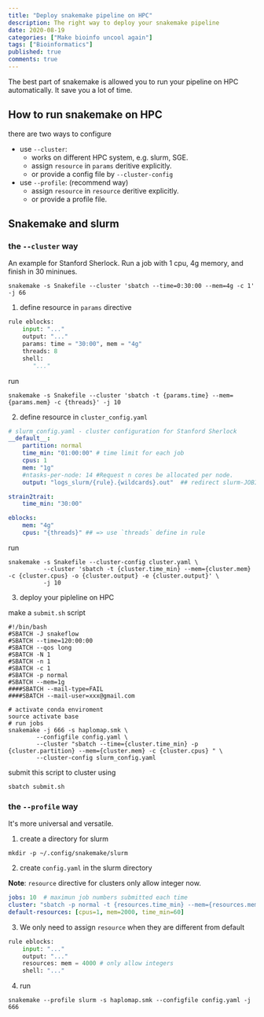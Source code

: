 ```yaml
---
title: "Deploy snakemake pipeline on HPC"
description: The right way to deploy your snakemake pipeline
date: 2020-08-19
categories: ["Make bioinfo uncool again"]
tags: ["Bioinformatics"]
published: true
comments: true
---
```


The best part of snakemake is allowed you to run your pipeline on HPC automatically. It save you a lot of time.

## How to run snakemake on HPC
there are two ways to configure

- use `--cluster`: 
  - works on different HPC system, e.g. slurm, SGE. 
  - assign `resource` in `params` deritive explicitly.
  - or provide a config file by `--cluster-config` 
- use `--profile`: (recommend way)
  - assign `resource` in `resource` deritive explicitly.
  - or provide a profile file.


## Snakemake and slurm

### the `--cluster` way

An example for Stanford Sherlock. Run a job with 1 cpu, 4g memory, and finish in 30 mininues.
```shell
snakemake -s Snakefile --cluster 'sbatch --time=0:30:00 --mem=4g -c 1' -j 66
```
1. define resource in `params` directive

```python
rule eblocks:
    input: "..."
    output: "..."
    params: time = "30:00", mem = "4g" 
    threads: 8
    shell:
       "..."
```

run

```shell
snakemake -s Snakefile --cluster 'sbatch -t {params.time} --mem={params.mem} -c {threads}' -j 10
```

2. define resource in `cluster_config.yaml`

```yaml
# slurm_config.yaml - cluster configuration for Stanford Sherlock
__default__:
    partition: normal
    time_min: "01:00:00" # time limit for each job
    cpus: 1  
    mem: "1g"
    #ntasks-per-node: 14 #Request n cores be allocated per node.
    output: "logs_slurm/{rule}.{wildcards}.out"  ## redirect slurm-JOBID.txt to your directory

strain2trait:
    time_min: "30:00"

eblocks:
    mem: "4g"
    cpus: "{threads}" ## => use `threads` define in rule
```

run 

```shell
snakemake -s Snakefile --cluster-config cluster.yaml \
          --cluster 'sbatch -t {cluster.time_min} --mem={cluster.mem} -c {cluster.cpus} -o {cluster.output} -e {cluster.output}' \
          -j 10
```

3. deploy your pipleline on HPC

make a `submit.sh` script 
```shell
#!/bin/bash
#SBATCH -J snakeflow
#SBATCH --time=120:00:00
#SBATCH --qos long
#SBATCH -N 1
#SBATCH -n 1
#SBATCH -c 1  
#SBATCH -p normal
#SBATCH --mem=1g
####SBATCH --mail-type=FAIL
####SBATCH --mail-user=xxx@gmail.com

# activate conda enviroment
source activate base
# run jobs
snakemake -j 666 -s haplomap.smk \
        --configfile config.yaml \
        --cluster "sbatch --time={cluster.time_min} -p {cluster.partition} --mem={cluster.mem} -c {cluster.cpus} " \
        --cluster-config slurm_config.yaml 
```

submit this script to cluster using 

```shell
sbatch submit.sh
```

### the `--profile` way
It's more universal and versatile.

1. create a directory for slurm
```shell
mkdir -p ~/.config/snakemake/slurm
```

2. create `config.yaml` in the slurm directory

**Note**: `resource` directive for clusters only allow integer now. 
```yaml
jobs: 10  # maximun job numbers submitted each time
cluster: "sbatch -p normal -t {resources.time_min} --mem={resources.mem} -c {resources.cpus} -o logs_slurm/{rule}_{wildcards} -e logs_slurm/{rule}_{wildcards} --mail-type=FAIL --mail-user=user@mail.com"
default-resources: [cpus=1, mem=2000, time_min=60]
```

3. We only need to assign `resource` when they are different from default
   
```python
rule eblocks:
    input: "..."
    output: "..."
    resources: mem = 4000 # only allow integers
    shell: "..."
```

4. run 
```shell
snakemake --profile slurm -s haplomap.smk --configfile config.yaml -j 666
```